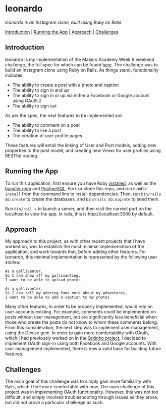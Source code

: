 # leonardo

*leonardo is an Instagram clone, built using Ruby on Rails*

[Introduction](#introduction) | [Running the App](#running-the-app) | [Approach](#approach) | [Challenges](#challenges)

## Introduction

leonardo is my implementation of the Makers Academy Week 9 weekend challenge, the full spec for which can be found [here](https://github.com/makersacademy/instagram-challenge). The challenge was to build an Instagram clone using Ruby on Rails. As things stand, functionality includes:
 - The ability to create a post with a photo and caption
 - The ability to sign in and up
 - The ability to sign in or up via either a Facebook or Google account using OAuth 2
 - The ability to sign out

As per the spec, the next features to be implemented are:
 - The ability to comment on a post
 - The ability to like a post
 - The creation of user profile pages

 These features will entail the linking of User and Post models, adding new properties to the post model, and creating new Views for user profiles using RESTful routing.  


## Running the App

To run this application, first ensure you have Ruby [installed](https://www.ruby-lang.org/en/documentation/installation/), as well as the [bundler gem](http://bundler.io/) and [PostgreSQL](https://www.postgresql.org/). Fork or clone this repo, and run `bundle install` from the command line to install dependencies. Then, run `bin/rails db:create` to create the databases, and `bin/rails db:migrate` to seed them.

Run `bin/rail s` to launch a server, and then visit the correct port on the localhost to view the app. In rails, this is http://localhost:3000 by default.


## Approach

My approach to this project, as with other recent projects that I have worked on, was to establish the most minimal implementation of the application, and work towards that, before adding other features. For leonardo, this minimal implementation is represented by the following user stories:

```
As a gallivanter,
So I can show off my gallivanting,
I want to be able to upload photos

As a gallivanter,
So I can tell my adoring fans more about my adventures,
I want to be able to add a caption to my photos
```

Many other features, in order to be properly implemented, would rely on user accounts existing. For example, comments could be implemented on posts without user management, but are significantly less beneficial when those who create the posts do not know to whom these comments belong. From this consideration, the next step was to implement user management, using the Devise gem. In order to gain more comfortability with OAuth, which I had previously worked on in the [Gritinho project](https://github.com/somemarsupials/gritinho), I decided to implement OAuth sign-in using both Facebook and Google accounts. With user management implemented, there is now a solid base for building future features.


## Challenges

The main goal of this challenge was to simply gain more familiarity with Rails, which I feel more comfortable with now. The main challenge of this project was in implementing OAuth functionality. However, this was not too difficult, and simply involved troubleshooting through issues as they arose, but did not prove a particular challenge as such. 
